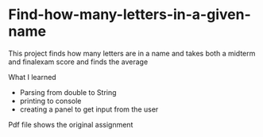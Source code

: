 # Find-how-many-letters-in-a-given-name
This project finds how many letters are in a name and takes both a midterm and finalexam score and finds the average

What I learned
- Parsing from double to String
- printing to console 
- creating a panel to get input from the user


Pdf file shows the original assignment
